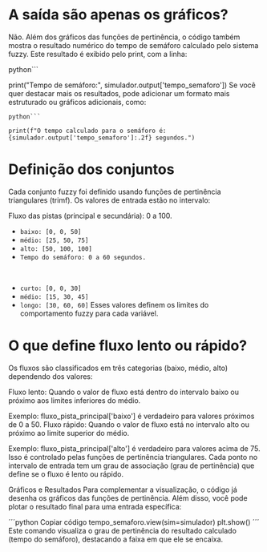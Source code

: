# A saída são apenas os gráficos?
Não. Além dos gráficos das funções de pertinência, o código também mostra o resultado numérico do tempo de semáforo calculado pelo sistema fuzzy. Este resultado é exibido pelo print, com a linha:

python```

print("Tempo de semáforo:", simulador.output['tempo_semaforo'])
Se você quer destacar mais os resultados, pode adicionar um formato mais estruturado ou gráficos adicionais, como:
```
python```

print(f"O tempo calculado para o semáforo é: {simulador.output['tempo_semaforo']:.2f} segundos.")
```
# Definição dos conjuntos
Cada conjunto fuzzy foi definido usando funções de pertinência triangulares (trimf). Os valores de entrada estão no intervalo:

Fluxo das pistas (principal e secundária): 0 a 100.

- `baixo: [0, 0, 50]`
- `médio: [25, 50, 75]`
- `alto: [50, 100, 100]`
- `Tempo do semáforo: 0 a 60 segundos.`
<br>

- `curto: [0, 0, 30]`
- `médio: [15, 30, 45]`
- `longo: [30, 60, 60]`
Esses valores definem os limites do comportamento fuzzy para cada variável.

# O que define fluxo lento ou rápido?
Os fluxos são classificados em três categorias (baixo, médio, alto) dependendo dos valores:

Fluxo lento: Quando o valor de fluxo está dentro do intervalo baixo ou próximo aos limites inferiores do médio.

Exemplo: fluxo_pista_principal['baixo'] é verdadeiro para valores próximos de 0 a 50.
Fluxo rápido: Quando o valor de fluxo está no intervalo alto ou próximo ao limite superior do médio.

Exemplo: fluxo_pista_principal['alto'] é verdadeiro para valores acima de 75.
Isso é controlado pelas funções de pertinência triangulares. Cada ponto no intervalo de entrada tem um grau de associação (grau de pertinência) que define se o fluxo é lento ou rápido.

Gráficos e Resultados
Para complementar a visualização, o código já desenha os gráficos das funções de pertinência. Além disso, você pode plotar o resultado final para uma entrada específica:

´´´python
Copiar código
tempo_semaforo.view(sim=simulador)
plt.show()
´´´
Este comando visualiza o grau de pertinência do resultado calculado (tempo do semáforo), destacando a faixa em que ele se encaixa.